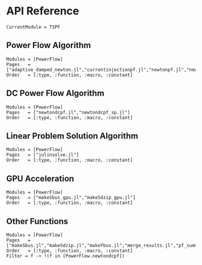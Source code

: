 # API Reference

```@meta
CurrentModule = TSPF
```

## Power Flow Algorithm
```@autodocs
Modules = [PowerFlow]
Pages   = ["adaptive_damped_newton.jl","currentinjectionpf.jl","newtonpf.jl","newtonpf_gpu.jl"]
Order   = [:type, :function, :macro, :constant]
```

## DC Power Flow Algorithm
```@autodocs
Modules = [PowerFlow]
Pages   = ["newtondcpf.jl","newtondcpf_sp.jl"]
Order   = [:type, :function, :macro, :constant]
```

## Linear Problem Solution Algorithm
```@autodocs
Modules = [PowerFlow]
Pages   = ["julinsolve.jl"]
Order   = [:type, :function, :macro, :constant]
```

## GPU Acceleration
```@autodocs
Modules = [PowerFlow]
Pages   = ["makeSbus_gpu.jl","makeSdzip_gpu.jl"]
Order   = [:type, :function, :macro, :constant]
```

## Other Functions
```@autodocs
Modules = [PowerFlow]
Pages   = ["makeSbus.jl","makeSdzip.jl","makeYbus.jl","merge_results.jl","pf_summary.jl","pfsoln.jl","process_result.jl","result_compare_etap.jl","rundcpf.jl","runhpf.jl","runpf.jl","runupf.jl","total_load.jl"]
Order   = [:type, :function, :macro, :constant]
Filter = f -> !(f in [PowerFlow.newtondcpf])
```
